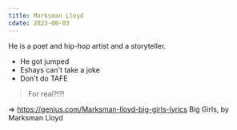 ```yaml
---
title: Marksman Lloyd
cdate: 2023-08-03
---
```


He is a poet and hip-hop artist and a storyteller.
* He got jumped
* Eshays can't take a joke
* Don't do TAFE
> For real?!?!

=> https://genius.com/Marksman-lloyd-big-girls-lyrics Big Girls, by Marksman Lloyd
